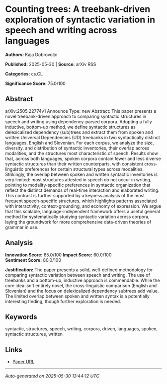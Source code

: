 # Counting trees: A treebank-driven exploration of syntactic variation in speech and writing across languages

**Authors:** Kaja Dobrovoljc

**Published:** 2025-05-30 | **Source:** arXiv RSS

**Categories:** cs.CL

**Significance Score:** 75.0/100

## Abstract

arXiv:2505.22774v1 Announce Type: new 
Abstract: This paper presents a novel treebank-driven approach to comparing syntactic structures in speech and writing using dependency-parsed corpora. Adopting a fully inductive, bottom-up method, we define syntactic structures as delexicalized dependency (sub)trees and extract them from spoken and written Universal Dependencies (UD) treebanks in two syntactically distinct languages, English and Slovenian. For each corpus, we analyze the size, diversity, and distribution of syntactic inventories, their overlap across modalities, and the structures most characteristic of speech. Results show that, across both languages, spoken corpora contain fewer and less diverse syntactic structures than their written counterparts, with consistent cross-linguistic preferences for certain structural types across modalities. Strikingly, the overlap between spoken and written syntactic inventories is very limited: most structures attested in speech do not occur in writing, pointing to modality-specific preferences in syntactic organization that reflect the distinct demands of real-time interaction and elaborated writing. This contrast is further supported by a keyness analysis of the most frequent speech-specific structures, which highlights patterns associated with interactivity, context-grounding, and economy of expression. We argue that this scalable, language-independent framework offers a useful general method for systematically studying syntactic variation across corpora, laying the groundwork for more comprehensive data-driven theories of grammar in use.

## Analysis

**Innovation Score:** 65.0/100
**Impact Score:** 60.0/100  
**Sentiment Score:** 80.0/100

**Justification:** The paper presents a solid, well-defined methodology for comparing syntactic variation between speech and writing. The use of treebanks and a bottom-up, inductive approach is commendable. While the core idea isn't entirely novel, the cross-linguistic comparison (English and Slovenian) and the focus on delexicalized dependency subtrees add value. The limited overlap between spoken and written syntax is a potentially interesting finding, though further exploration is needed.

## Keywords

syntactic, structures, speech, writing, corpora, driven, languages, spoken, syntactic structures, written

## Links

- [Paper URL](https://arxiv.org/abs/2505.22774)

---
*Auto-generated on 2025-05-30 13:44:12 UTC*
